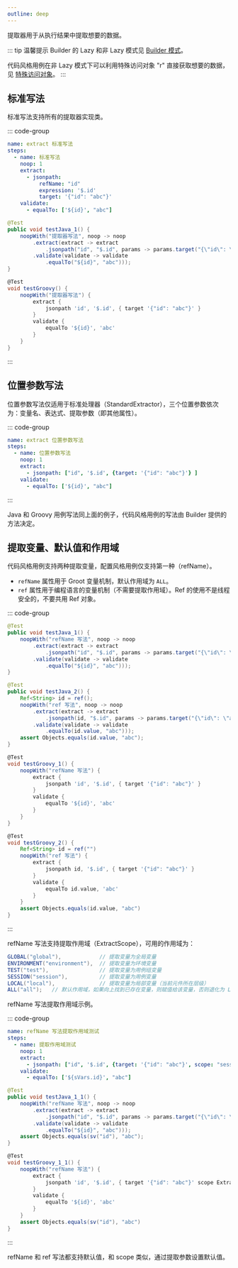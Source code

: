 ```yaml
---
outline: deep
---
```


提取器用于从执行结果中提取想要的数据。

::: tip 温馨提示
Builder 的 Lazy 和非 Lazy 模式见 [Builder 模式](/guide/writing/setup#builder-模式)。

代码风格用例在非 Lazy 模式下可以利用特殊访问对象 "r" 直接获取想要的数据，见 [特殊访问对象](/guide/writing/setup#特殊访问对象)。
:::


## 标准写法

标准写法支持所有的提取器实现类。

::: code-group 

```yml [Yaml 用例]
name: extract 标准写法
steps:
  - name: 标准写法
    noop: 1
    extract:
      - jsonpath:
          refName: "id"
          expression: '$.id'
          target: '{"id": "abc"}'
    validate:
      - equalTo: ['${id}', "abc"]
```

```java [Java 用例]
@Test
public void testJava_1() {
    noopWith("提取器写法", noop -> noop
        .extract(extract -> extract
            .jsonpath("id", "$.id", params -> params.target("{\"id\": \"abc\"}")))
        .validate(validate -> validate
            .equalTo("${id}", "abc")));
}
```

```groovy [Groovy 用例]
@Test
void testGroovy() {
    noopWith("提取器写法") {
        extract {
            jsonpath 'id', '$.id', { target '{"id": "abc"}' }
        }
        validate {
            equalTo '${id}', 'abc'
        }
    }
}
```

:::


## 位置参数写法

位置参数写法仅适用于标准处理器（StandardExtractor），三个位置参数依次为：变量名、表达式、提取参数（即其他属性）。

::: code-group 

```yml [Yaml 用例]
name: extract 位置参数写法
steps:
  - name: 位置参数写法
    noop: 1
    extract:
      - jsonpath: ["id", '$.id', {target: '{"id": "abc"}'} ]
    validate:
      - equalTo: ['${id}', "abc"]
```

:::

Java 和 Groovy 用例写法同上面的例子，代码风格用例的写法由 Builder 提供的方法决定。

## 提取变量、默认值和作用域

代码风格用例支持两种提取变量，配置风格用例仅支持第一种（refName）。

- `refName` 属性用于 Groot 变量机制，默认作用域为 `ALL`。
- `ref` 属性用于编程语言的变量机制（不需要提取作用域）。Ref 的使用不是线程安全的，不要共用 Ref 对象。

::: code-group

```java [Java 用例]
@Test
public void testJava_1() {
    noopWith("refName 写法", noop -> noop
        .extract(extract -> extract
            .jsonpath("id", "$.id", params -> params.target("{\"id\": \"abc\"}")))
        .validate(validate -> validate
            .equalTo("${id}", "abc")));
}

@Test
public void testJava_2() {
    Ref<String> id = ref();
    noopWith("ref 写法", noop -> noop
        .extract(extract -> extract
            .jsonpath(id, "$.id", params -> params.target("{\"id\": \"abc\"}")))
        .validate(validate -> validate
            .equalTo(id.value, "abc")));
    assert Objects.equals(id.value, "abc");
}
```

```groovy [Groovy 用例]
@Test
void testGroovy_1() {
    noopWith("refName 写法") {
        extract {
            jsonpath 'id', '$.id', { target '{"id": "abc"}' }
        }
        validate {
            equalTo '${id}', 'abc'
        }
    }
}

@Test
void testGroovy_2() {
    Ref<String> id = ref("")
    noopWith("ref 写法") {
        extract {
            jsonpath id, '$.id', { target '{"id": "abc"}' }
        }
        validate {
            equalTo id.value, 'abc'
        }
    }
    assert Objects.equals(id.value, "abc")
}
```

:::

refName 写法支持提取作用域（ExtractScope），可用的作用域为：

```java
GLOBAL("global"),            // 提取变量为全局变量
ENVIRONMENT("environment"),  // 提取变量为环境变量
TEST("test"),                // 提取变量为用例组变量
SESSION("session"),          // 提取变量为用例变量
LOCAL("local"),              // 提取变量为局部变量（当前元件所在层级）
ALL("all");   // 默认作用域，如果向上找到已存在变量，则赋值给该变量，否则退化为 LOCAL 变量
```

refName 写法提取作用域示例。

::: code-group

```yml [Yaml 用例]
name: refName 写法提取作用域测试
steps:
  - name: 提取作用域测试
    noop: 1
    extract:
      - jsonpath: ["id", '$.id', {target: '{"id": "abc"}', scope: "session"} ]
    validate:
      - equalTo: ['${sVars.id}', "abc"]
```

```java [Java 用例]
@Test
public void testJava_1_1() {
    noopWith("refName 写法", noop -> noop
        .extract(extract -> extract
            .jsonpath("id", "$.id", params -> params.target("{\"id\": \"abc\"}").scope(ExtractScope.SESSION)))
        .validate(validate -> validate
            .equalTo("${id}", "abc")));
    assert Objects.equals(sv("id"), "abc");
}
```

```groovy [Groovy 用例]
@Test
void testGroovy_1_1() {
    noopWith("refName 写法") {
        extract {
            jsonpath 'id', '$.id', { target '{"id": "abc"}' scope ExtractScope.SESSION }
        }
        validate {
            equalTo '${id}', 'abc'
        }
    }
    assert Objects.equals(sv("id"), "abc")
}
```

:::

refName 和 ref 写法都支持默认值，和 scope 类似，通过提取参数设置默认值。
